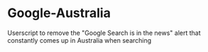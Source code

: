 # Google-Australia
Userscript to remove the "Google Search is in the news" alert that constantly comes up in Australia when searching
